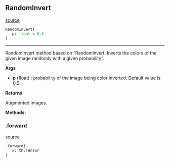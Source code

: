 #


## RandomInvert
[source](https://github.com/RLE-Foundation/Hsuanwu/blob/main/hsuanwu/xplore/augmentation/random_invert.py/#L7)
```python 
RandomInvert(
   p: float = 0.5
)
```


---
RandomInvert method based on “RandomInvert: Inverts the colors of the given image randomly with a given probability”.

**Args**

* **p** (float) : probability of the image being color inverted. Default value is 0.5


**Returns**

Augmented images.


**Methods:**


### .forward
[source](https://github.com/RLE-Foundation/Hsuanwu/blob/main/hsuanwu/xplore/augmentation/random_invert.py/#L23)
```python
.forward(
   x: th.Tensor
)
```

